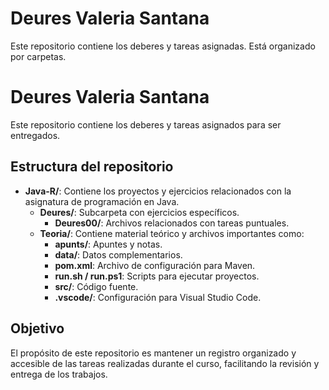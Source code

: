 # Deures Valeria Santana

Este repositorio contiene los deberes y tareas asignadas. Está organizado por carpetas.

# Deures Valeria Santana

Este repositorio contiene los deberes y tareas asignados para ser entregados.

## Estructura del repositorio

- **Java-R/**: Contiene los proyectos y ejercicios relacionados con la asignatura de programación en Java.
  - **Deures/**: Subcarpeta con ejercicios específicos.
    - **Deures00/**: Archivos relacionados con tareas puntuales.
  - **Teoria/**: Contiene material teórico y archivos importantes como:
    - **apunts/**: Apuntes y notas.
    - **data/**: Datos complementarios.
    - **pom.xml**: Archivo de configuración para Maven.
    - **run.sh / run.ps1**: Scripts para ejecutar proyectos.
    - **src/**: Código fuente.
    - **.vscode/**: Configuración para Visual Studio Code.

## Objetivo

El propósito de este repositorio es mantener un registro organizado y accesible de las tareas realizadas durante el curso, facilitando la revisión y entrega de los trabajos.
